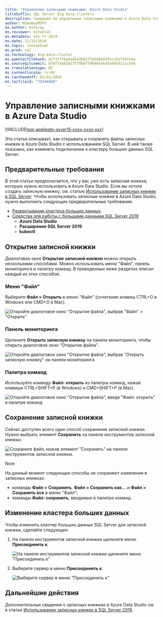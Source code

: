 ```yaml
---
title: 'Управление записными книжками: Azure Data Studio'
titleSuffix: SQL Server Big Data Clusters
description: Сведения об управлении записными книжками в Azure Data Studio. Сюда входит открытие записных книжек, их сохранение и изменение подключения к кластеру больших данных.
author: MikeRayMSFT
ms.author: mikeray
ms.reviewer: mihaelab
ms.metadata: seo-lt-2019
ms.date: 12/13/2019
ms.topic: conceptual
ms.prod: sql
ms.technology: big-data-cluster
ms.openlocfilehash: 8cf37ff6a4ad5e2b627fa5d968391cc5a7597a4a
ms.sourcegitcommit: b78f7ab9281f570b87f96991ebd9a095812cc546
ms.translationtype: HT
ms.contentlocale: ru-RU
ms.lasthandoff: 01/31/2020
ms.locfileid: "75244088"
---
```

# <a name="how-to-manage-notebooks-in-azure-data-studio"></a>Управление записными книжками в Azure Data Studio

[!INCLUDE[tsql-appliesto-ssver15-xxxx-xxxx-xxx](../includes/tsql-appliesto-ssver15-xxxx-xxxx-xxx.md)]

Эта статья описывает, как открывать и сохранять файлы записных книжек в Azure Data Studio с использованием SQL Server. В ней также показано, как изменить подключение к кластеру больших данных SQL Server.

## <a name="prerequisites"></a>Предварительные требования

В этой статье предполагается, что у вас уже есть записная книжка, которую нужно использовать в Azure Data Studio. Если вы хотите создать записную книжку, см. статью [Использование записных книжек в SQL Server](notebooks-guidance.md). Чтобы использовать записные книжки в Azure Data Studio, нужно выполнить следующие предварительные требования.

- [Развертывание кластера больших данных](quickstart-big-data-cluster-deploy.md).
- [Средства для работы с большими данными SQL Server 2019](deploy-big-data-tools.md)
   - **Azure Data Studio**
   - **Расширение SQL Server 2019**
   - **kubectl**

## <a name="open-a-notebook"></a>Открытие записной книжки

Диалоговое окно **Открытие записной книжки** можно открыть несколькими способами. Можно использовать меню "Файл", панель мониторинга и палитру команд. В приведенных ниже разделах описан каждый из этих способов.

### <a name="file-menu"></a>Меню "Файл"

Выберите **Файл > Открыть** в меню "Файл" (сочетание клавиш CTRL+O в Windows или CMD+O в Mac).

![Откройте диалоговое окно "Открытие файла", выбрав "Файл" > "Открыть"](./media/notebooks-how-to-manage/open-file-1.png) 

### <a name="dashboard"></a>Панель мониторинга

Щелкните **Открыть записную книжку** на панели мониторинга, чтобы открыть диалоговое окно "Открытие файла".

![Откройте диалоговое окно "Открытие файла", выбрав "Открыть записную книжку" на панели мониторинга](./media/notebooks-how-to-manage/open-file-2.png) 

### <a name="command-palette"></a>Палитра команд

Используйте команду **Файл: открыть** из палитры команд, нажав клавиши CTRL+SHIFT+P (в Windows) и CMD+SHIFT+P (в Mac).

![Откройте диалоговое окно "Открытие файла", введя "Файл: открыть" в палитре команд](./media/notebooks-how-to-manage/open-file-3.png)

## <a name="save-a-notebook"></a>Сохранение записной книжки

Сейчас доступен всего один способ сохранения записной книжки. Нужно выбрать элемент **Сохранить** на панели инструментов записной книжки.

![Сохраните файл, нажав элемент "Сохранить" на панели инструментов записной книжки.](./media/notebooks-how-to-manage/save-file-1.png)

> [!NOTE]
> На данный момент следующие способы не сохраняют изменения в записных книжках:
>
> - команды **Файл > Сохранить**, **Файл > Сохранить как...** и **Файл > Сохранить все** в меню "Файл";
> - команды **Файл: сохранить**, вводимые в палитре команд.

## <a name="change-the-big-data-cluster"></a>Изменение кластера больших данных

Чтобы изменить кластер больших данных SQL Server для записной книжки, сделайте следующее.

1. На панели инструментов записной книжки щелкните меню **Присоединить к**.

   ![На панели инструментов записной книжки щелкните меню "Присоединить к"](./media/notebooks-how-to-manage/select-attach-to-1.png)

2. Выберите сервер в меню **Присоединить к**.

   ![Выберите сервер в меню "Присоединить к"](./media/notebooks-how-to-manage/select-attach-to-2.png)

## <a name="next-steps"></a>Дальнейшие действия

Дополнительные сведения о записных книжках в Azure Data Studio см. в статье [Использование записных книжек в SQL Server 2019](notebooks-guidance.md).
